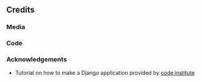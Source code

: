 ## Credits

### Media

### Code

### Acknowledgements

- Tutorial on how to make a Django application provided by [code institute](https://codeinstitute.net/)